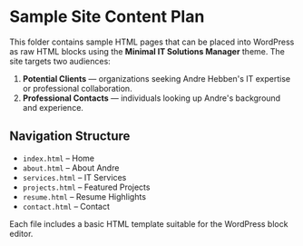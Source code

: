 # Sample Site Content Plan

This folder contains sample HTML pages that can be placed into WordPress as raw HTML blocks using the **Minimal IT Solutions Manager** theme. The site targets two audiences:

1. **Potential Clients** — organizations seeking Andre Hebben's IT expertise or professional collaboration.
2. **Professional Contacts** — individuals looking up Andre's background and experience.

## Navigation Structure

- `index.html` – Home
- `about.html` – About Andre
- `services.html` – IT Services
- `projects.html` – Featured Projects
- `resume.html` – Resume Highlights
- `contact.html` – Contact

Each file includes a basic HTML template suitable for the WordPress block editor.
